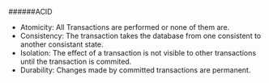 ######ACID
- Atomicity: All Transactions are performed or none of them are.
- Consistency: The transaction takes the database from one consistent to another consistant state.
- Isolation: The effect of a transaction is not visible to other transactions until the transaction is commited.
- Durability: Changes made by committed transactions are permanent.
